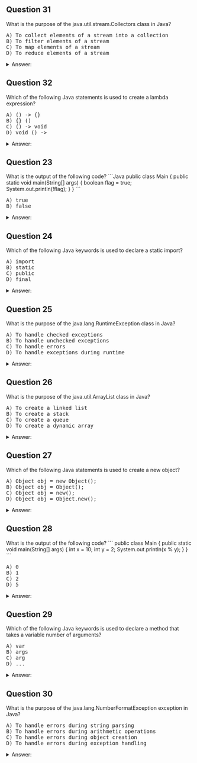 <h2>Question 31</h2>
What is the purpose of the java.util.stream.Collectors class in Java?
<pre>
A) To collect elements of a stream into a collection
B) To filter elements of a stream
C) To map elements of a stream
D) To reduce elements of a stream
</pre>

<details>
  <summary>Answer:</summary>
  
A) To collect elements of a stream into a collection
</details>

<h2>Question 32</h2>
Which of the following Java statements is used to create a lambda expression?
<pre>
A) () -> {}
B) {} ()
C) () -> void
D) void () ->
</pre>

<details>
  <summary>Answer:</summary>
  
A) () -> {}
</details>

<h2>Question 23</h2>
What is the output of the following code?
```Java
public class Main {
  public static void main(String[] args) {
    boolean flag = true;
    System.out.println(!flag);
  }
}
```
<pre>
A) true
B) false
</pre>

<details>
<summary>Answer:</summary>

B) false
</details>

<h2>Question 24</h2>
Which of the following Java keywords is used to declare a static import?
<pre>
A) import
B) static
C) public
D) final
</pre>

<details>
<summary>Answer:</summary>

B) static
</details>

<h2>Question 25</h2>
What is the purpose of the java.lang.RuntimeException class in Java?
<pre>
A) To handle checked exceptions
B) To handle unchecked exceptions
C) To handle errors
D) To handle exceptions during runtime
</pre>

<details>
<summary>Answer:</summary>

B) To handle unchecked exceptions
</details>

<h2>Question 26</h2>
What is the purpose of the java.util.ArrayList class in Java?
<pre>
A) To create a linked list
B) To create a stack
C) To create a queue
D) To create a dynamic array
</pre>

<details>
<summary>Answer:</summary>

D) To create a dynamic array
</details>

<h2>Question 27</h2>
Which of the following Java statements is used to create a new object?
<pre>
A) Object obj = new Object();
B) Object obj = Object();
C) Object obj = new();
D) Object obj = Object.new();
</pre>

<details>
<summary>Answer:</summary>

A) Object obj = new Object();
</details>

<h2>Question 28</h2>
What is the output of the following code?
```
public class Main {
  public static void main(String[] args) {
    int x = 10;
    int y = 2;
    System.out.println(x % y);
  }
}
```
<pre>
A) 0
B) 1
C) 2
D) 5
</pre>

<details>
<summary>Answer:</summary>

A) He
</details>

<h2>Question 29</h2>
Which of the following Java keywords is used to declare a method that takes a variable number of arguments?
<pre>
A) var
B) args
C) arg
D) ...
</pre>

<details>
<summary>Answer:</summary>

D) ...
</details>

<h2>Question 30</h2>
What is the purpose of the java.lang.NumberFormatException exception in Java?
<pre>
A) To handle errors during string parsing
B) To handle errors during arithmetic operations
C) To handle errors during object creation
D) To handle errors during exception handling
</pre>

<details>
<summary>Answer:</summary>

A) To handle errors during string parsing
</details>